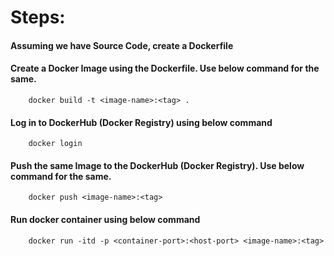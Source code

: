 # Steps:

#### Assuming we have Source Code, create a Dockerfile

#### Create a Docker Image using the Dockerfile. Use below command for the same.

        docker build -t <image-name>:<tag> .

#### Log in to DockerHub (Docker Registry) using below command

        docker login

#### Push the same Image to the DockerHub (Docker Registry). Use below command for the same.

        docker push <image-name>:<tag>

#### Run docker container using below command

        docker run -itd -p <container-port>:<host-port> <image-name>:<tag> 
